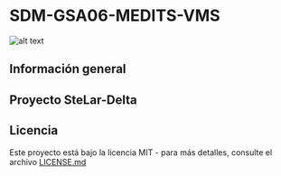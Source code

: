 # SDM-GSA06-MEDITS-VMS

![alt text](https://github.com/laurajuliamelis/SDM-GSA06-MEDITS-VMS/Figuras/Mapa_GSA06_ZEPA.jpg?raw=true)

## Información general 

## Proyecto SteLar-Delta

## Licencia

Este proyecto está bajo la licencia MIT - para más detalles, consulte el archivo [LICENSE.md](LICENSE.md)


